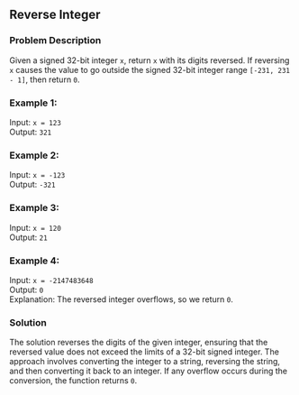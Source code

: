 ## Reverse Integer

### Problem Description

Given a signed 32-bit integer `x`, return `x` with its digits reversed. If reversing `x` causes the value to go outside the signed 32-bit integer range `[-231, 231 - 1]`, then return `0`.

### Example 1:

Input: `x = 123`  
Output: `321`

### Example 2:

Input: `x = -123`  
Output: `-321`

### Example 3:

Input: `x = 120`  
Output: `21`

### Example 4:

Input: `x = -2147483648`  
Output: `0`  
Explanation: The reversed integer overflows, so we return `0`.

### Solution

The solution reverses the digits of the given integer, ensuring that the reversed value does not exceed the limits of a 32-bit signed integer. 
The approach involves converting the integer to a string, reversing the string, and then converting it back to an integer. 
If any overflow occurs during the conversion, the function returns `0`.
